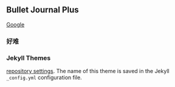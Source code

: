 ## Bullet Journal Plus

[Google](https://www.google.com)

### 好难


### Jekyll Themes

[repository settings](https://github.com/kwokjames/kwokjames.github.io/settings). The name of this theme is saved in the Jekyll `_config.yml` configuration file.
